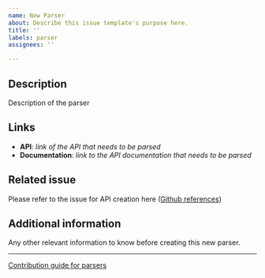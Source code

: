 ```yaml
---
name: New Parser
about: Describe this issue template's purpose here.
title: ''
labels: parser
assignees: ''

---
```


## Description
Description of the parser

## Links
* **API**: *link of the API that needs to be parsed*
* **Documentation**: *link to the API documentation that needs to be parsed*

## Related issue

Please refer to the issue for API creation here ([Github references](https://docs.github.com/en/github/writing-on-github/autolinked-references-and-urls))

## Additional information

Any other relevant information to know before creating this new parser.

---------

[Contribution guide for parsers](https://bioapi.readthedocs.io/en/latest/contribution_guide/parser.html)
